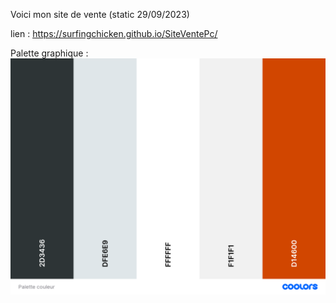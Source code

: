 Voici mon site de vente (static 29/09/2023)

lien : https://surfingchicken.github.io/SiteVentePc/

Palette graphique : ![Palette couleur.png](asset/Palette_couleur.png)